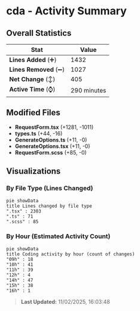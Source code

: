 # cda - Activity Summary 

## Overall Statistics

| Stat                   | Value                                                             |
| ---------------------- | ----------------------------------------------------------------- |
| **Lines Added** (➕)   | 1432                                          |
| **Lines Removed** (➖) | 1027                                        |
| **Net Change** (↕)    | 405                |
| **Active Time** (⌚)   | 290 minutes |


## Modified Files
- **RequestForm.tsx** (+1281, -1011)
- **types.ts** (+44, -16)
- **GenerateOptions.ts** (+11, -0)
- **GenerateOptions.tsx** (+11, -0)
- **RequestForm.scss** (+85, -0)

## Visualizations

### By File Type (Lines Changed)

```mermaid
pie showData
title Lines changed by file type
".tsx" : 2303
".ts" : 71
".scss" : 85
```

### By Hour (Estimated Activity Count)

```mermaid
pie showData
title Coding activity by hour (count of changes)
"09h" : 18
"10h" : 41
"11h" : 39
"12h" : 4
"14h" : 47
"15h" : 38
"16h" : 1
```


> **Last Updated:** 11/02/2025, 16:03:48
